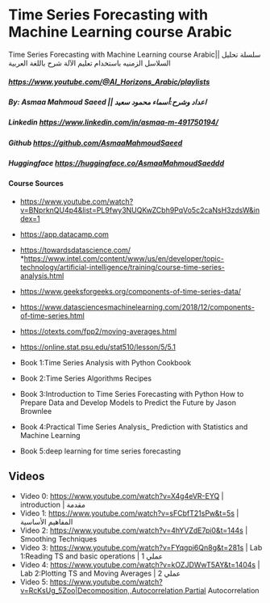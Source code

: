 # Time Series Forecasting with Machine Learning course Arabic
 Time Series Forecasting with Machine Learning course Arabic|| سلسلة تحليل السلاسل الزمنيه باستخدام تعليم الآلة شرح باللغة العربية
##### https://www.youtube.com/@AI_Horizons_Arabic/playlists
##### By: Asmaa Mahmoud Saeed || اعداد وشرح:أسماء محمود سعيد
##### Linkedin https://www.linkedin.com/in/asmaa-m-491750194/
##### Github https://github.com/AsmaaMahmoudSaeed
##### Huggingface https://huggingface.co/AsmaaMahmoudSaeddd

#### Course Sources

* https://www.youtube.com/watch?v=BNprknQU4p4&list=PL9fwy3NUQKwZCbh9PqVo5c2caNsH3zdsW&index=1
* https://app.datacamp.com
* https://towardsdatascience.com/
*https://www.intel.com/content/www/us/en/developer/topic-technology/artificial-intelligence/training/course-time-series-analysis.html
* https://www.geeksforgeeks.org/components-of-time-series-data/
* https://www.datasciencesmachinelearning.com/2018/12/components-of-time-series.html
* https://otexts.com/fpp2/moving-averages.html
* https://online.stat.psu.edu/stat510/lesson/5/5.1

* Book 1:Time Series Analysis with Python Cookbook
* Book 2:Time Series Algorithms Recipes
* Book 3:Introduction to Time Series Forecasting with Python How to Prepare Data and Develop Models to Predict the  Future by Jason Brownlee
* Book 4:Practical Time Series Analysis_ Prediction with Statistics and Machine Learning
* Book 5:deep learning for time series forecasting
## Videos 
* Video 0: https://www.youtube.com/watch?v=X4g4eVR-EYQ | introduction | مقدمة 
* Video 1: https://www.youtube.com/watch?v=sFCbfT21sPw&t=5s | المفاهيم الأساسية
* Video 2: https://www.youtube.com/watch?v=4hYVZdE7pi0&t=144s | Smoothing Techniques
* Video 3: https://www.youtube.com/watch?v=FYqgpi6Qn8g&t=281s | Lab 1:Reading TS and basic operations | عملي 1
* Video 4: https://www.youtube.com/watch?v=kOZJDWwT5AY&t=1404s | Lab 2:Plotting TS and Moving Averages | عملي 2
* Video 5: https://www.youtube.com/watch?v=RcKsUg_5Zoo|Decomposition,,Autocorrelation,Partial Autocorrelation 


